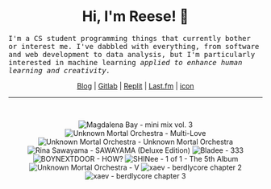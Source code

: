 <h1 align="center">Hi, I'm Reese! 👋</h1>

<p><samp>I'm a CS student programming things that currently bother or interest me. I've dabbled with everything, from software and web development to data analysis, but I'm particularly interested in machine learning <i>applied to enhance human learning and creativity.</i></p></samp>

<p align="center">
 <a href="https://renys.dev">Blog</a> | <a href="https://gitlab.com/renys">Gitlab</a> | <a href="https://replit.com/@renys">Replit</a> | <a href="https://last.fm/user/emperte">Last.fm</a> | <a href="https://picrew.me/en/image_maker/2243240">icon</a>
</p>

<hr class="dotted">
<br>
<!-- lastfm -->
<p align="center"><img src="https://lastfm.freetls.fastly.net/i/u/64s/c4407904c1910709ca094a4d18dc2e7b.jpg" title="Magdalena Bay - mini mix vol. 3"> <img src="https://lastfm.freetls.fastly.net/i/u/64s/b49c321c300c8fbf320807a31bff4eb2.png" title="Unknown Mortal Orchestra - Multi-Love"> <img src="https://lastfm.freetls.fastly.net/i/u/64s/c26e0245988e49ab8b3c9262d638b2b2.png" title="Unknown Mortal Orchestra - Unknown Mortal Orchestra"> <img src="https://lastfm.freetls.fastly.net/i/u/64s/a3b0c8219c6acde3bde43c56fc53a9f2.jpg" title="Rina Sawayama - SAWAYAMA (Deluxe Edition)"> <img src="https://lastfm.freetls.fastly.net/i/u/64s/8e84b293125bdc88cdf308bc744fc6fd.jpg" title="Bladee - 333"> <img src="https://lastfm.freetls.fastly.net/i/u/64s/8c507fcaa0e8e1bb280a6f0417b97324.jpg" title="BOYNEXTDOOR - HOW?"> <img src="https://lastfm.freetls.fastly.net/i/u/64s/e79d872d3f72dc8705a484fdc540a91b.jpg" title="SHINee - 1 of 1 - The 5th Album"> <img src="https://lastfm.freetls.fastly.net/i/u/64s/cf39524bbd78677889b87239a97cbf48.jpg" title="Unknown Mortal Orchestra - V"> <img src="https://lastfm.freetls.fastly.net/i/u/64s/7dc47a800dba55a03922e885b4611d2d.png" title="xaev - berdlycore chapter 2"> <img src="https://lastfm.freetls.fastly.net/i/u/64s/ac9db7f3dac826758f43725750b0e5c2.png" title="xaev - berdlycore chapter 3"> </p>
